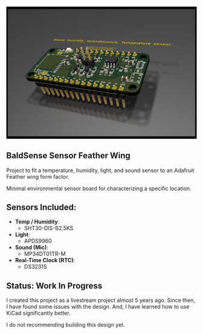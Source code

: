 ![render of BaldSENSE Sensor Feather Wing](/images/Bald%20Sense%20Wing%20v1-second%20pass%20layout-ray.png)

## BaldSense Sensor Feather Wing
Project to fit a temperature, humidity, light, and sound sensor to an Adafruit Feather wing form factor.

Minimal environmental sensor board for characterizing a specific location. 

## Sensors Included:
- **Temp / Humidity**: 
    - SHT30-DIS-B2.5KS
- **Light**: 
    - APDS9960
- **Sound (Mic)**: 
    - MP34DT01TR-M
- **Real-Time Clock (RTC)**: 
    - DS3231S

## Status: Work In Progress
I created this project as a livestream project almost 5 years ago. Since then, I have found some issues with the design. And, I have learned how to use KiCad significantly better.

I do not recommending building this design yet.